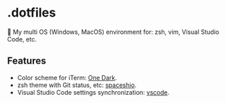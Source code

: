 # .dotfiles
💠 My multi OS (Windows, MacOS) environment for: zsh, vim, Visual Studio Code, etc.

## Features

- Color scheme for iTerm: [One Dark]().
- zsh theme with Git status, etc: [spaceshio]().
- Visual Studio Code settings synchronization: [vscode]().
